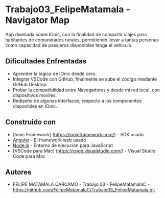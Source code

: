 # Trabajo03_FelipeMatamala - Navigator Map

App diseñada sobre IOnic, con la finalidad de compartir viajes para habitantes de comunidades rurales, permitiendo llevar a tantas personas como capacidad de pasajeros disponibles tenga el vehiculo.

## Dificultades Enfrentadas
* Aprender la lógica de IOnic desde cero.
* Integrar VSCode con GitHub, finalmente se sube el código mediante GitHub Desktop.
* Probar la compatibilidad entre Navegadores y desde mi red local, con dispositivos moviles.
* Rediseño de algunas interfaces, respecto a los componentes disponibles en IOnic.


## Construido con
* [Ionic Framework] (https://ionicframework.com/) - SDK usado.
* [Angular](https://angular.io/) - El framework web usado
* [Node.js](https://nodejs.org/) - Entorno de ejecución para JavaScript
* [VSCode para Mac] (https://code.visualstudio.com/) - Visual Studio Code para Mac

## Autores

* FELIPE MATAMALA CARCAMO - Trabajo 03 - FelipeMatamalaC - https://github.com/FelipeMatamalaC/Trabajo03_FelipeMatamala.git
